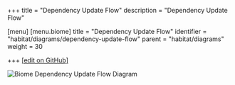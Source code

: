 +++
title = "Dependency Update Flow"
description = "Dependency Update Flow"

[menu]
  [menu.biome]
    title = "Dependency Update Flow"
    identifier = "habitat/diagrams/dependency-update-flow"
    parent = "habitat/diagrams"
    weight = 30

+++
[\[edit on GitHub\]](https://github.com/habitat-sh/habitat/blob/master/components/docs-chef-io/content/habitat/dependency_update_flow.md)

![Biome Dependency Update Flow Diagram](/images/habitat/biome-dependency-update-flow.png)

